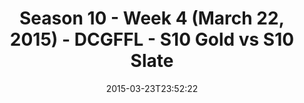 ---
title: Season 10 - Week 4 (March 22, 2015) - DCGFFL - S10 Gold vs S10 Slate
teams-score:
- team: _teams/s10-gold.md
  score: 32
- team: _teams/s10-slate.md
  score: 12
mvp: Bryan S. (Gold), Andy P. (Slate)
game-ball: N/A
sportsperson: ''
season: 10
week: 0
date: '2015-03-23T23:52:22'
pageid: season-10-week-four-4427-vs-4445
---